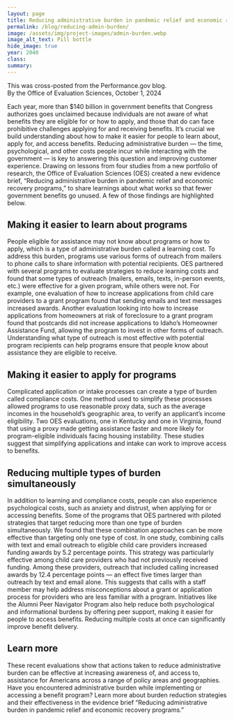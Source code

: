 ```yaml
---
layout: page	
title: Reducing administrative burden in pandemic relief and economic recovery programs
permalink: /blog/reducing-admin-burden/	
image: /assets/img/project-images/admin-burden.webp
image_alt_text: Pill bottle
hide_image: true
year: 2040
class:	
summary: 	
---
```

This was cross-posted from the Performance.gov blog.
<br>By the Office of Evaluation Sciences, October 1, 2024

Each year, more than $140 billion in government benefits that Congress authorizes goes unclaimed because individuals are not aware of what benefits they are eligible for or how to apply, and those that do can face prohibitive challenges applying for and receiving benefits. It’s crucial we build understanding about how to make it easier for people to learn about, apply for, and access benefits. Reducing administrative burden — the time, psychological, and other costs people incur while interacting with the government — is key to answering this question and improving customer experience. Drawing on lessons from four studies from a new portfolio of research, the Office of Evaluation Sciences (OES) created a new evidence brief, “Reducing administrative burden in pandemic relief and economic recovery programs,” to share learnings about what works so that fewer government benefits go unused. A few of those findings are highlighted below.

## Making it easier to learn about programs
People eligible for assistance may not know about programs or how to apply, which is a type of administrative burden called a learning cost. To address this burden, programs use various forms of outreach from mailers to phone calls to share information with potential recipients. OES partnered with several programs to evaluate strategies to reduce learning costs and found that some types of outreach (mailers, emails, texts, in-person events, etc.) were effective for a given program, while others were not. For example, one evaluation of how to increase applications from child care providers to a grant program found that sending emails and text messages increased awards. Another evaluation looking into how to increase applications from homeowners at risk of foreclosure to a grant program found that postcards did not increase applications to Idaho’s Homeowner Assistance Fund, allowing the program to invest in other forms of outreach. Understanding what type of outreach is most effective with potential program recipients can help programs ensure that people know about assistance they are eligible to receive.

## Making it easier to apply for programs
Complicated application or intake processes can create a type of burden called compliance costs. One method used to simplify these processes allowed programs to use reasonable proxy data, such as the average incomes in the household’s geographic area, to verify an applicant’s income eligibility. Two OES evaluations, one in Kentucky and one in Virginia, found that using a proxy made getting assistance faster and more likely for program-eligible individuals facing housing instability. These studies suggest that simplifying applications and intake can work to improve access to benefits.

## Reducing multiple types of burden simultaneously
In addition to learning and compliance costs, people can also experience psychological costs, such as anxiety and distrust, when applying for or accessing benefits. Some of the programs that OES partnered with piloted strategies that target reducing more than one type of burden simultaneously. We found that these combination approaches can be more effective than targeting only one type of cost. In one study, combining calls with text and email outreach to eligible child care providers increased funding awards by 5.2 percentage points. This strategy was particularly effective among child care providers who had not previously received funding. Among these providers, outreach that included calling increased awards by 12.4 percentage points — an effect five times larger than outreach by text and email alone. This suggests that calls with a staff member may help address misconceptions about a grant or application process for providers who are less familiar with a program. Initiatives like the Alumni Peer Navigator Program also help reduce both psychological and informational burdens by offering peer support, making it easier for people to access benefits. Reducing multiple costs at once can significantly improve benefit delivery.

## Learn more
These recent evaluations show that actions taken to reduce administrative burden can be effective at increasing awareness of, and access to, assistance for Americans across a range of policy areas and geographies. Have you encountered administrative burden while implementing or accessing a benefit program? Learn more about burden reduction strategies and their effectiveness in the evidence brief “Reducing administrative burden in pandemic relief and economic recovery programs.”
